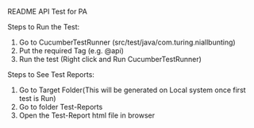 README
API Test for PA

Steps to Run the Test:
1. Go to CucumberTestRunner (src/test/java/com.turing.niallbunting)
2. Put the required Tag (e.g. @api)
3. Run the test (Right click and Run CucumberTestRunner)

Steps to See Test Reports:
1. Go to Target Folder(This will be generated on Local system once first test is Run)
2. Go to folder Test-Reports
3. Open the Test-Report html file in browser 
